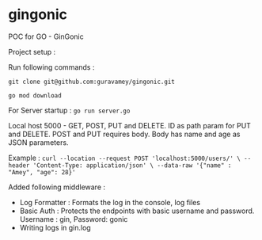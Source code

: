 # gingonic
POC for GO - GinGonic

Project setup : 

Run following commands : 

``git clone git@github.com:guravamey/gingonic.git``

``go mod download``

For Server startup : 
``go run server.go``


Local host 5000 - GET, POST, PUT and DELETE. ID as path param for PUT and DELETE. 
POST and PUT requires body. Body has name and age as JSON parameters. 

Example : 
``
curl --location --request POST 'localhost:5000/users/' \
--header 'Content-Type: application/json' \
--data-raw '{"name" : "Amey",
"age": 28}'
``

Added following middleware : 
- Log Formatter : Formats the log in the console, log files
- Basic Auth : Protects the endpoints with basic username and password. Username : gin, Password: gonic
- Writing logs in gin.log
